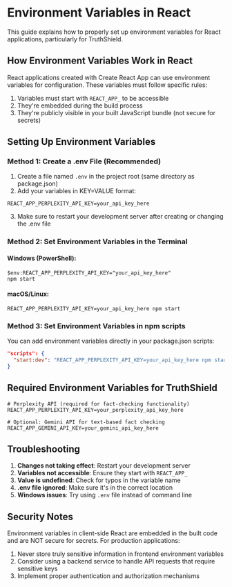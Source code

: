 # Environment Variables in React

This guide explains how to properly set up environment variables for React applications, particularly for TruthShield.

## How Environment Variables Work in React

React applications created with Create React App can use environment variables for configuration. These variables must follow specific rules:

1. Variables must start with `REACT_APP_` to be accessible
2. They're embedded during the build process
3. They're publicly visible in your built JavaScript bundle (not secure for secrets)

## Setting Up Environment Variables

### Method 1: Create a .env File (Recommended)

1. Create a file named `.env` in the project root (same directory as package.json)
2. Add your variables in KEY=VALUE format:

```
REACT_APP_PERPLEXITY_API_KEY=your_api_key_here
```

3. Make sure to restart your development server after creating or changing the .env file

### Method 2: Set Environment Variables in the Terminal

#### Windows (PowerShell):
```
$env:REACT_APP_PERPLEXITY_API_KEY="your_api_key_here"
npm start
```

#### macOS/Linux:
```
REACT_APP_PERPLEXITY_API_KEY=your_api_key_here npm start
```

### Method 3: Set Environment Variables in npm scripts

You can add environment variables directly in your package.json scripts:

```json
"scripts": {
  "start:dev": "REACT_APP_PERPLEXITY_API_KEY=your_api_key_here npm start"
}
```

## Required Environment Variables for TruthShield

```
# Perplexity API (required for fact-checking functionality)
REACT_APP_PERPLEXITY_API_KEY=your_perplexity_api_key_here 

# Optional: Gemini API for text-based fact checking
REACT_APP_GEMINI_API_KEY=your_gemini_api_key_here
```

## Troubleshooting

1. **Changes not taking effect**: Restart your development server
2. **Variables not accessible**: Ensure they start with `REACT_APP_`
3. **Value is undefined**: Check for typos in the variable name
4. **.env file ignored**: Make sure it's in the correct location
5. **Windows issues**: Try using `.env` file instead of command line

## Security Notes

Environment variables in client-side React are embedded in the built code and are NOT secure for secrets. For production applications:

1. Never store truly sensitive information in frontend environment variables
2. Consider using a backend service to handle API requests that require sensitive keys
3. Implement proper authentication and authorization mechanisms 